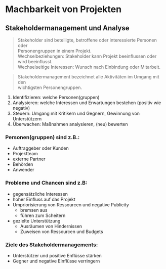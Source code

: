 # Machbarkeit von Projekten

## Stakeholdermanagement und Analyse

> Stakeholder sind beteiligte, betroffene oder interessierte Personen oder  
> Personengruppen in einem Projekt.  
> Wechselbeziehungen: Stakeholder kann Projekt beeinflussen oder wird beeinflusst.  
> Wechselseitige Interessen: Wunsch nach Einbindung oder Mitarbeit.  

> Stakeholdermanagement bezeichnet alle Aktivitäten im Umgang mit den  
> wichtigsten Personengruppen.  

1. Identifizieren: welche Personen(gruppen)
2. Analysieren: welche Interessen und Erwartungen bestehen (positiv wie negativ)
3. Steuern: Umgang mit Kritikern und Gegnern, Gewinnung von Unterstützern
4. Überwachen: Maßnahmen analysieren, (neu) bewerten

### Personen(gruppen) sind z.B.:
- Auftraggeber oder Kunden
- Projektteam
- externe Partner
- Behörden
- Anwender

### Probleme und Chancen sind z.B:
- gegensätzliche Interessen
- hoher Einfluss auf das Projekt
- Umpriorisierung von Ressourcen und negative Publicity
  - bremsen aus
  - führen zum Scheitern
- gezielte Unterstützung
  - Ausräumen von Hindernissen
  - Zuweisen von Ressourcen und Budgets

### Ziele des Stakeholdermanagements:
- Unterstützer und positive Enflüsse stärken
- Gegner und negative Einflüsse verringern